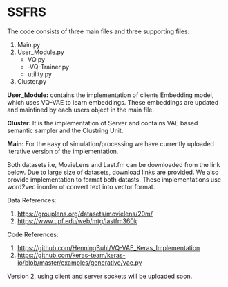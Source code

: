 # SSFRS
The code consists of three main files and three supporting files:

1. Main.py
2. User_Module.py 
    - VQ.py
    - ⋅VQ-Trainer.py
    - utility.py
3. Cluster.py


**User_Module:** contains the implementation of clients Embedding model, which uses VQ-VAE to learn embeddings. These embeddings are updated and maintined by each users object in the main file.

**Cluster:** It is the implementation of Server and contains VAE based semantic sampler and the Clustring Unit.

**Main:** For the easy of simulation/processing we have currently uploaded iterative version of the implementation.

Both datasets i.e, MovieLens and Last.fm can be downloaded from the link below. Due to large size of datasets, download links are provided. We also provide implementation to format both datasts. These implementations use word2vec inorder ot convert text into vector format.

Data References:
1. https://grouplens.org/datasets/movielens/20m/
2. https://www.upf.edu/web/mtg/lastfm360k

Code References:
1. https://github.com/HenningBuhl/VQ-VAE_Keras_Implementation
2. https://github.com/keras-team/keras-io/blob/master/examples/generative/vae.py


Version 2, using client and server sockets will be uploaded soon. 
